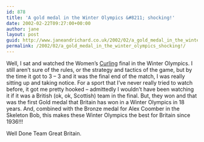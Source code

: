 ```yaml
---
id: 878
title: 'A gold medal in the Winter Olympics &#8211; shocking!'
date: 2002-02-22T09:27:00+00:00
author: jane
layout: post
guid: http://www.janeandrichard.co.uk/2002/02/a_gold_medal_in_the_winter_olympics_shocking!
permalink: /2002/02/a_gold_medal_in_the_winter_olympics_shocking!/
---
```

Well, I sat and watched the Women&#8217;s [Curling](http://news.bbc.co.uk/winterolympics2002/hi/english/static/winter_olympics/event_guide/curling.stm) final in the Winter Olympics. I still aren&#8217;t sure of the rules, or the strategy and tactics of the game, but by the time it got to 3 &#8211; 3 and it was the final end of the match, I was really sitting up and taking notice. For a sport that I&#8217;ve never really tried to watch before, it got me pretty hooked &#8211; admittedly I wouldn&#8217;t have been watching it if it was a British (ok, ok, Scottish) team in the final. But, they won and that was the first Gold medal that Britain has won in a Winter Olympics in 18 years. And, combined with the Bronze medal for Alex Coomber in the Skeleton Bob, this makes these Winter Olympics the best for Britain since 1936!!!

Well Done Team Great Britain.
